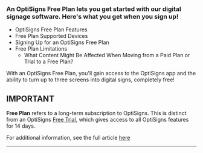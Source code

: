 ### An OptiSigns Free Plan lets you get started with our digital signage software. Here's what you get when you sign up!  


  * OptiSigns Free Plan Features
  * Free Plan Supported Devices
  * Signing Up for an OptiSigns Free Plan
  * Free Plan Limitations
    * What Content Might Be Affected When Moving from a Paid Plan or Trial to a Free Plan?



With an OptiSigns Free Plan, you'll gain access to the OptiSigns app and the ability to turn up to three screens into digital signs, completely free!

**IMPORTANT**  
---  
**Free Plan** refers to a long-term subscription to OptiSigns. This is distinct from an OptiSigns [Free Trial](https://support.optisigns.com/hc/en-us/articles/37966066335891-Getting-Started-with-an-OptiSigns-Free-Trial), which gives access to all OptiSigns features for 14 days.

For additional information, see the full article [here](https://support.optisigns.com/hc/en-us/articles/33940834613139)

---
